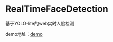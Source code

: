 # RealTimeFaceDetection
基于YOLO-lite的web实时人脸检测

demo地址：[demo](https://mxzf0213.github.io/RealTimeFaceDetection/)
